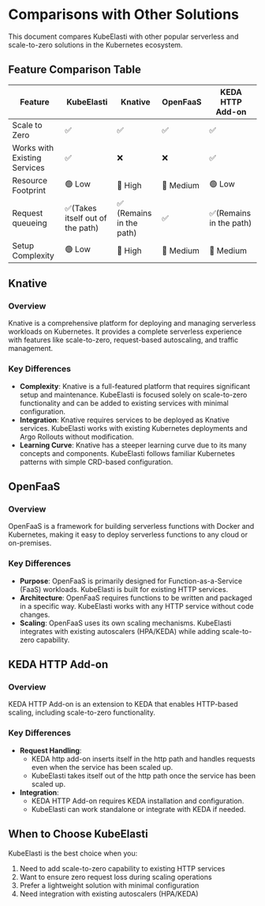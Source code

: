 # Comparisons with Other Solutions

This document compares KubeElasti with other popular serverless and scale-to-zero solutions in the Kubernetes ecosystem.


## **Feature Comparison Table**

| Feature | KubeElasti | Knative | OpenFaaS | KEDA HTTP Add-on |
|---------|---------|----------|-----------|------------------|
| Scale to Zero | ✅ | ✅ | ✅ | ✅ |
| Works with Existing Services | ✅ | ❌ | ❌ | ✅ |
| Resource Footprint | 🟢 Low  | 🔺 High  | 🔹 Medium  | 🟢 Low |
| Request queueing | ✅(Takes itself out of the path) | ✅ (Remains in the path) | ✅ | ✅(Remains in the path) |
| Setup Complexity | 🟢 Low  | 🔺 High  | 🔹 Medium  | 🔹 Medium |


## **Knative**

### Overview
Knative is a comprehensive platform for deploying and managing serverless workloads on Kubernetes. It provides a complete serverless experience with features like scale-to-zero, request-based autoscaling, and traffic management.

### Key Differences
- **Complexity**: Knative is a full-featured platform that requires significant setup and maintenance. KubeElasti is focused solely on scale-to-zero functionality and can be added to existing services with minimal configuration.
- **Integration**: Knative requires services to be deployed as Knative services. KubeElasti works with existing Kubernetes deployments and Argo Rollouts without modification.
- **Learning Curve**: Knative has a steeper learning curve due to its many concepts and components. KubeElasti follows familiar Kubernetes patterns with simple CRD-based configuration.

## **OpenFaaS**

### Overview
OpenFaaS is a framework for building serverless functions with Docker and Kubernetes, making it easy to deploy serverless functions to any cloud or on-premises.

### Key Differences
- **Purpose**: OpenFaaS is primarily designed for Function-as-a-Service (FaaS) workloads. KubeElasti is built for existing HTTP services.
- **Architecture**: OpenFaaS requires functions to be written and packaged in a specific way. KubeElasti works with any HTTP service without code changes.
- **Scaling**: OpenFaaS uses its own scaling mechanisms. KubeElasti integrates with existing autoscalers (HPA/KEDA) while adding scale-to-zero capability.

## **KEDA HTTP Add-on**

### Overview
KEDA HTTP Add-on is an extension to KEDA that enables HTTP-based scaling, including scale-to-zero functionality.

### Key Differences
- **Request Handling**: 
    - KEDA http add-on inserts itself in the http path and handles requests even when the service has been scaled up.
    - KubeElasti takes itself out of the http path once the service has been scaled up.
- **Integration**:
    - KEDA HTTP Add-on requires KEDA installation and configuration.
    - KubeElasti can work standalone or integrate with KEDA if needed.

## **When to Choose KubeElasti**

KubeElasti is the best choice when you:

1. Need to add scale-to-zero capability to existing HTTP services
2. Want to ensure zero request loss during scaling operations
3. Prefer a lightweight solution with minimal configuration
4. Need integration with existing autoscalers (HPA/KEDA)